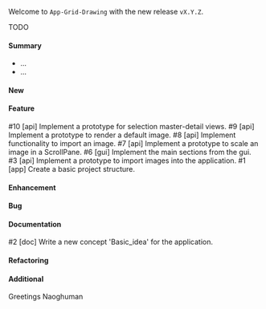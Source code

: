 Welcome to `App-Grid-Drawing` with the new release `vX.Y.Z`.

TODO



#### Summary
* ...
* ...



#### New



#### Feature
#10 [api] Implement a prototype for selection master-detail views.
#9 [api] Implement a prototype to render a default image.
#8 [api] Implement functionality to import an image.
#7 [api] Implement a prototype to scale an image in a ScrollPane.
#6 [gui] Implement the main sections from the gui.
#3 [api] Implement a prototype to import images into the application.
#1 [app] Create a basic project structure.



#### Enhancement



#### Bug



#### Documentation
#2 [doc] Write a new concept 'Basic_idea' for the application.



#### Refactoring



#### Additional



Greetings
Naoghuman



[//]: # (Images)



[//]: # (Links)



[//]: # (Issues which will be integrated in this release)
